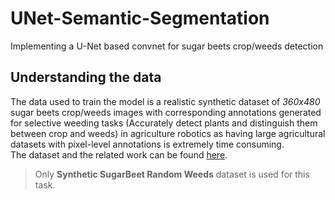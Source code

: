 # UNet-Semantic-Segmentation
Implementing a U-Net based convnet for sugar beets crop/weeds detection

## Understanding the data
The data used to train the model is a realistic synthetic dataset of *360x480* sugar beets crop/weeds images with corresponding annotations generated for selective weeding tasks (Accurately detect plants and distinguish them between crop and weeds) in agriculture robotics as having large agricultural datasets with pixel-level annotations is extremely time consuming.  
The dataset and the related work can be found [here](http://www.diag.uniroma1.it//~labrococo/fds/syntheticdatasets.html).
> Only **Synthetic SugarBeet Random Weeds** dataset is used for this task.